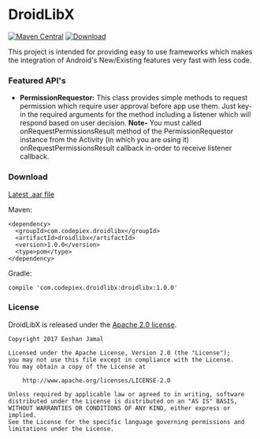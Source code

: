 DroidLibX
=========

[![Maven Central](https://maven-badges.herokuapp.com/maven-central/com.codepiex.droidlibx/droidlibx/badge.svg)](https://maven-badges.herokuapp.com/maven-central/com.codepiex.droidlibx/droidlibx)
[ ![Download](https://api.bintray.com/packages/eeshan-jamal/DroidMaven/droid-libx/images/download.svg) ](https://bintray.com/eeshan-jamal/DroidMaven/droid-libx/_latestVersion)


This project is intended for providing easy to use frameworks which makes the integration of Android's New/Existing features very fast with less code. 

### Featured API's

 - **PermissionRequestor:**  This class provides simple methods to request permission which require user approval before app use them. Just key-in the required arguments for the method including a listener which will respond based on user decision. **Note-** You must called onRequestPermissionsResult method of the PermissionRequestor instance from the Activity (in which you are using it) onRequestPermissionsResult callback in-order to receive listener callback. 
 
 ### Download

[Latest .aar file](https://repository.sonatype.org/service/local/artifact/maven/redirect?r=central-proxy&g=com.codepiex.droidlibx&a=droidlibx&p=aar&v=LATEST)

Maven:

```
<dependency>
  <groupId>com.codepiex.droidlibx</groupId>
  <artifactId>droidlibx</artifactId>
  <version>1.0.0</version>
  <type>pom</type>
</dependency>
```

Gradle:

```
compile 'com.codepiex.droidlibx:droidlibx:1.0.0'
```

### License

DroidLibX is released under the [Apache 2.0 license](LICENSE).
```
Copyright 2017 Eeshan Jamal

Licensed under the Apache License, Version 2.0 (the "License");
you may not use this file except in compliance with the License.
You may obtain a copy of the License at

    http://www.apache.org/licenses/LICENSE-2.0

Unless required by applicable law or agreed to in writing, software
distributed under the License is distributed on an "AS IS" BASIS,
WITHOUT WARRANTIES OR CONDITIONS OF ANY KIND, either express or implied.
See the License for the specific language governing permissions and
limitations under the License.
```
